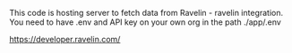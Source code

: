 This code is hosting server to fetch data from Ravelin - ravelin integration.
You need to have .env and API key on your own org in the path ./app/.env

https://developer.ravelin.com/